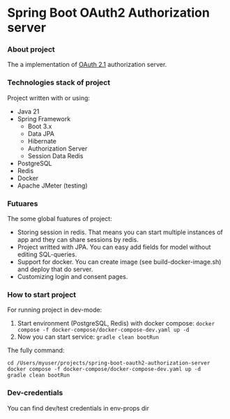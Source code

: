 # Spring Boot OAuth2 Authorization server
### About project
The a implementation of [OAuth 2.1](https://datatracker.ietf.org/doc/html/draft-ietf-oauth-v2-1-01) authorization server.

### Technologies stack of project
Project written with or using:
* Java 21
* Spring Framework
  * Boot 3.x
  * Data JPA
  * Hibernate
  * Authorization Server
  * Session Data Redis
* PostgreSQL
* Redis
* Docker
* Apache JMeter (testing)

### Futuares
The some global fuatures of project:
* Storing session in redis. That means you can start multiple instances of app and they can share sessions by redis.
* Project writted with JPA. You can easy add fields for model without editing SQL-queries.
* Support for docker. You can create image (see build-docker-image.sh) and deploy that do server.
* Customizing login and consent pages.

### How to start project
For running project in dev-mode:
1. Start environment (PostgreSQL, Redis) with docker compose: ``docker compose -f docker-compose/docker-compose-dev.yaml up -d``
2. Now you can start service: ``gradle clean bootRun``

The fully command:
```
cd /Users/myuser/projects/spring-boot-oauth2-authorization-server
docker compose -f docker-compose/docker-compose-dev.yaml up -d
gradle clean bootRun
```

### Dev-credentials
You can find dev/test credentials in env-props dir